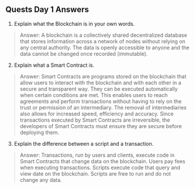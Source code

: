 ## Quests Day 1 Answers

1. Explain what the Blockchain is in your own words.

> Answer: A blockchain is a collectively shared decentralized database that stores information across a network of nodes without relying on any central authority. The data is openly accessible to anyone and the data cannot be changed once recorded (immutable).

2. Explain what a Smart Contract is.

> Answer: Smart Contracts are programs stored on the blockchain that allow users to interact with the blockchain and with each other in a secure and transparent way. They can be executed automatically when certain conditions are met. This enables users to reach agreements and perform transactions without having to rely on the trust or permission of an intermediary. The removal of intermediaries also allows for increased speed, efficiency and accuracy. Since transactions executed by Smart Contracts are irreversible, the developers of Smart Contracts must ensure they are secure before deploying them.

3. Explain the difference between a script and a transaction.

> Answer: Transactions, run by users and clients, execute code in Smart Contracts that change data on the blockchain. Users pay fees when executing transactions. Scripts execute code that query and view date on the blockchain. Scripts are free to run and do not change any data.
